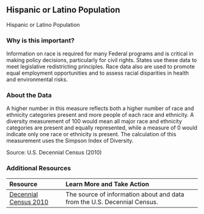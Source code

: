 ## Hispanic or Latino Population
Hispanic or Latino Population

### Why is this important?
Information on race is required for many Federal programs and is critical in making policy decisions, particularly for civil rights. States use these data to meet legislative redistricting principles. Race data also are used to promote equal employment opportunities and to assess racial disparities in health and environmental risks.

### About the Data
A higher number in this measure reflects both a higher number of race and ethnicity categories present and more people of each race and ethnicity. A diversity measurement of 100 would mean all major race and ethnicity categories are present and equally represented, while a measure of 0 would indicate only one race or ethnicity is present. The calculation of this measurement uses the Simpson Index of Diversity.

Source: U.S. Decennial Census (2010) 

### Additional Resources

|Resource | Learn More and Take Action | 
|:--- | :--- |
|[Decennial Census 2010](http://www.census.gov/2010census/) | The source of information about and data from the U.S. Decennial Census.

